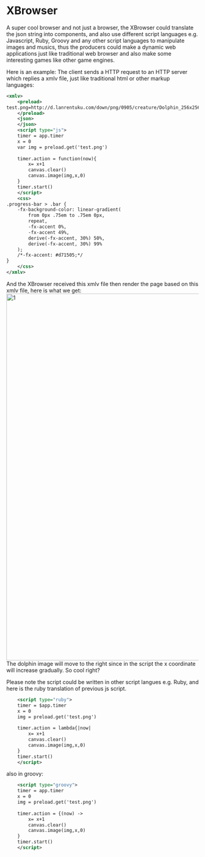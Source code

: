# XBrowser

A super cool browser and not just a browser, the XBrowser could translate the json string into components, and also use different script languages e.g. Javascript, Ruby, Groovy and any other script languages to manipulate images and musics, thus the producers could make a dynamic web applications just like traditional web browser and also make some interesting games like other game engines.

Here is an example:
The client sends a HTTP request to an HTTP server which replies a xmlv file, just like traditional html or other markup languages:
```xml
<xmlv>
	<preload>
test.png=http://d.lanrentuku.com/down/png/0905/creature/Dolphin_256x256.png;
	</preload>
    <json>
    </json>
    <script type="js">
	timer = app.timer
	x = 0
	var img = preload.get('test.png')
    
	timer.action = function(now){
		x= x+1
		canvas.clear()
		canvas.image(img,x,0)
	}
	timer.start()
    </script>
    <css>
.progress-bar > .bar {
    -fx-background-color: linear-gradient(
        from 0px .75em to .75em 0px,
        repeat,
        -fx-accent 0%,
        -fx-accent 49%,
        derive(-fx-accent, 30%) 50%,
        derive(-fx-accent, 30%) 99%
    );
    /*-fx-accent: #d71505;*/
}
    </css>
</xmlv>
```
And the XBrowser received this xmlv file then render the page based on this xmlv file, here is what we get:
<img width="960" alt="1" src="https://user-images.githubusercontent.com/5525436/31162685-7ebdc1da-a8a4-11e7-9eac-8890e3146a4d.png">
The dolphin image will move to the right since in the script the x coordinate will increase gradually.
So cool right?

Please note the script could be written in other script langues e.g. Ruby, and here is the ruby translation of previous js script.
```xml
    <script type="ruby">
	timer = $app.timer
	x = 0
	img = preload.get('test.png')
    
	timer.action = lambda{|now|
		x= x+1
		canvas.clear()
		canvas.image(img,x,0)
	}
	timer.start()
    </script>
```
also in groovy:
```xml
    <script type="groovy">
	timer = app.timer
	x = 0
	img = preload.get('test.png')
    
	timer.action = {(now) ->
		x= x+1
		canvas.clear()
		canvas.image(img,x,0)
	}
	timer.start()
    </script>
```
